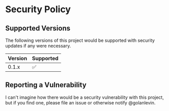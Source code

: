 # Security Policy

## Supported Versions

The following versions of this project would be supported with security updates if any were necessary.

| Version | Supported          |
| ------- | ------------------ |
| 0.1.x   | :white_check_mark: |

## Reporting a Vulnerability

I can't imagine how there would be a security vulnerability with this project, but if you find one, please file an issue or otherwise notify @golanlevin.
